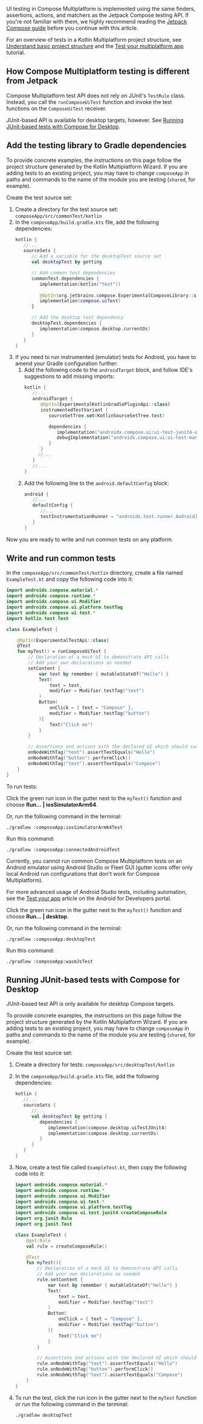 [//]: # (title: Testing Compose UI)

UI testing in Compose Multiplatform is implemented using the same finders, assertions, actions, and matchers
as the Jetpack Compose testing API. If you're not familiar with them, we highly recommend reading the [Jetpack Compose guide](https://developer.android.com/jetpack/compose/testing)
before you continue with this article.

For an overview of tests in a Kotlin Multiplatform project structure, see [Understand basic project structure](https://kotlinlang.org/docs/multiplatform-discover-project.html#integration-with-tests)
and the [Test your multiplatform app](multiplatform-run-tests.md) tutorial.

## How Compose Multiplatform testing is different from Jetpack  

Compose Multiplatform test API does not rely on JUnit's `TestRule` class. Instead, you call the `runComposeUiTest` function and invoke
the test functions on the `ComposeUiTest` receiver.

JUnit-based API is available for desktop targets, however. See [Running JUnit-based tests with Compose for Desktop](#running-junit-based-tests-with-compose-for-desktop).

## Add the testing library to Gradle dependencies

To provide concrete examples, the instructions on this page follow the project structure generated by the
Kotlin Multiplatform Wizard. If you are adding tests to an existing project, you may have to change `composeApp` in paths
and commands to the name of the module you are testing (`shared`, for example).

Create the test source set:
1. Create a directory for the test source set: `composeApp/src/commonTest/kotlin`
2. In the `composeApp/build.gradle.kts` file, add the following dependencies:
   ```kotlin
   kotlin {
      //...
      sourceSets {
         // Add a variable for the desktopTest source set 
         val desktopTest by getting
   
         // Add common test dependencies
         commonTest.dependencies {
            implementation(kotlin("test"))
            
            @OptIn(org.jetbrains.compose.ExperimentalComposeLibrary::class)
            implementation(compose.uiTest)
         }
   
         // Add the desktop test dependency
         desktopTest.dependencies { 
            implementation(compose.desktop.currentOs)
         }
      }
   }
   ```
3. If you need to run instrumented (emulator) tests for Android, you have to amend your Gradle configuration further:
   1. Add the following code to the `androidTarget` block, and follow IDE's suggestions to add missing imports:
      ```kotlin
      kotlin { 
         //...
         androidTarget { 
            @OptIn(ExperimentalKotlinGradlePluginApi::class)
            instrumentedTestVariant { 
               sourceSetTree.set(KotlinSourceSetTree.test)
      
               dependencies {
                  implementation("androidx.compose.ui:ui-test-junit4-android:1.5.4")
                  debugImplementation("androidx.compose.ui:ui-test-manifest:1.5.4")
               }
            }
           //...
         }
         //... 
      }
      ```
   2. Add the following line to the `android.defaultConfig` block:
      ```kotlin
      android {
         //...
         defaultConfig {
            //...
            testInstrumentationRunner = "androidx.test.runner.AndroidJUnitRunner"
         }
      }
      ```

Now you are ready to write and run common tests on any platform.

## Write and run common tests

In the `composeApp/src/commonTest/kotlin` directory, create a file named `ExampleTest.kt` and copy the following code into it:

```kotlin
import androidx.compose.material.*
import androidx.compose.runtime.*
import androidx.compose.ui.Modifier
import androidx.compose.ui.platform.testTag
import androidx.compose.ui.test.*
import kotlin.test.Test

class ExampleTest {

    @OptIn(ExperimentalTestApi::class)
    @Test
    fun myTest() = runComposeUiTest {
        // Declaration of a mock UI to demonstrate API calls
        // Add your own declarations as needed
        setContent {
            var text by remember { mutableStateOf("Hello") }
            Text(
                text = text,
                modifier = Modifier.testTag("text")
            )
            Button(
                onClick = { text = "Compose" },
                modifier = Modifier.testTag("button")
            ){
                Text("Click me")
            }
        }

        // Assertions and actions with the declared UI which should succeed for the test to pass
        onNodeWithTag("text").assertTextEquals("Hello")
        onNodeWithTag("button").performClick()
        onNodeWithTag("text").assertTextEquals("Compose")
    }
}
```

To run tests:

<tabs>
<tab title="iOS Simulator">

Click the green run icon in the gutter next to the `myTest()` function and choose **Run...&nbsp;|&nbsp;iosSimulatorArm64**.

Or, run the following command in the terminal:

```shell
./gradlew :composeApp:iosSimulatorArm64Test
```

</tab>
<tab title="Android Emulator">

Run this command:
```shell
./gradlew :composeApp:connectedAndroidTest
```

Currently, you cannot run common Compose Multiplatform tests on an Android emulator using Android Studio or Fleet GUI
(gutter icons offer only local Android run configurations that don't work for Compose Multiplatform).

For more advanced usage of Android Studio tests, including automation, see the [Test your app](https://developer.android.com/studio/test)
article on the Android for Developers portal.

</tab>
<tab title="Desktop">

Click the green run icon in the gutter next to the `myTest()` function and choose **Run...&nbsp;|&nbsp;desktop**.

Or, run the following command in the terminal:

```shell
./gradlew :composeApp:desktopTest
```

</tab>
<tab title="Wasm (headless browser)">

Run this command:

```shell
./gradlew :composeApp:wasmJsTest
```

</tab>
</tabs>



## Running JUnit-based tests with Compose for Desktop

JUnit-based test API is only available for desktop Compose targets.

To provide concrete examples, the instructions on this page follow the project structure generated by the
Kotlin Multiplatform Wizard. If you are adding tests to an existing project, you may have to change `composeApp` in paths
and commands to the name of the module you are testing (`shared`, for example).

Create the test source set:

1. Create a directory for tests: `composeApp/src/desktopTest/kotlin`
2. In the `composeApp/build.gradle.kts` file, add the following dependencies:
   ```kotlin
   kotlin {
      //...
      sourceSets {
         //...
         val desktopTest by getting {
            dependencies {
               implementation(compose.desktop.uiTestJUnit4)
               implementation(compose.desktop.currentOs)
            }
         }
      }
   }
   ```

3. Now, create a test file called `ExampleTest.kt`, then copy the following code into it:

    ```kotlin
    import androidx.compose.material.*
    import androidx.compose.runtime.*
    import androidx.compose.ui.Modifier
    import androidx.compose.ui.test.*
    import androidx.compose.ui.platform.testTag
    import androidx.compose.ui.test.junit4.createComposeRule
    import org.junit.Rule
    import org.junit.Test
    
    class ExampleTest {
        @get:Rule
        val rule = createComposeRule()
    
        @Test
        fun myTest(){
            // Declaration of a mock UI to demonstrate API calls
            // Add your own declarations as needed
            rule.setContent {
                var text by remember { mutableStateOf("Hello") }
                Text(
                    text = text,
                    modifier = Modifier.testTag("text")
                )
                Button(
                    onClick = { text = "Compose" },
                    modifier = Modifier.testTag("button")
                ){
                    Text("Click me")
                }
            }
    
            // Assertions and actions with the declared UI which should succeed for the test to pass
            rule.onNodeWithTag("text").assertTextEquals("Hello")
            rule.onNodeWithTag("button").performClick()
            rule.onNodeWithTag("text").assertTextEquals("Compose")
        }
    }
    
    ```

4. To run the test, click the run icon in the gutter next to the `myTest` function
or run the following command in the terminal:
   ```shell
   ./gradlew desktopTest
   ```
